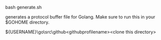 bash generate.sh 

generates a protocol buffer file for Golang. Make sure to run this in your $GOHOME directory.

${USERNAME}\go\src\github\<githubprofilename>\<clone this directory>